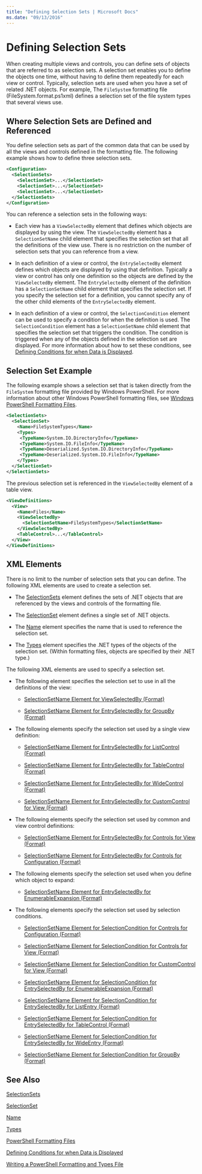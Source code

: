 ```yaml
---
title: "Defining Selection Sets | Microsoft Docs"
ms.date: "09/13/2016"
---
```

# Defining Selection Sets

When creating multiple views and controls, you can define sets of objects that are referred to as selection sets. A selection set enables you to define the objects one time, without having to define them repeatedly for each view or control. Typically, selection sets are used when you have a set of related .NET objects. For example, The `FileSystem` formatting file (FileSystem.format.ps1xml) defines a selection set of the file system types that several views use.

## Where Selection Sets are Defined and Referenced

You define selection sets as part of the common data that can be used by all the views and controls defined in the formatting file. The following example shows how to define three selection sets.

```xml
<Configuration>
  <SelectionSets>
    <SelectionSet>...</SelectionSet>
    <SelectionSet>...</SelectionSet>
    <SelectionSet>...</SelectionSet>
  </SelectionSets>
</Configuration>
```

You can reference a selection sets in the following ways:

- Each view has a `ViewSelectedBy` element that defines which objects are displayed by using the view. The `ViewSelectedBy` element has a `SelectionSetName` child element that specifies the selection set that all the definitions of the view use. There is no restriction on the number of selection sets that you can reference from a view.

- In each definition of a view or control, the `EntrySelectedBy` element defines which objects are displayed by using that definition. Typically a view or control has only one definition so the objects are defined by the `ViewSelectedBy` element. The `EntrySelectedBy` element of the definition has a `SelectionSetName` child element that specifies the selection set. If you specify the selection set for a definition, you cannot specify any of the other child elements of the `EntrySelectedBy` element.

- In each definition of a view or control, the `SelectionCondition` element can be used to specify a condition for when the definition is used. The `SelectionCondition` element has a `SelectionSetName` child element that specifies the selection set that triggers the condition. The condition is triggered when any of the objects defined in the selection set are displayed. For more information about how to set these conditions, see [Defining Conditions for when Data is Displayed](./defining-conditions-for-displaying-data.md).

## Selection Set Example

The following example shows a selection set that is taken directly from the `FileSystem` formatting file provided by Windows PowerShell. For more information about other Windows PowerShell formatting files, see [Windows PowerShell Formatting Files](./powershell-formatting-files.md).

```xml
<SelectionSets>
  <SelectionSet>
    <Name>FileSystemTypes</Name>
    <Types>
     <TypeName>System.IO.DirectoryInfo</TypeName>
     <TypeName>System.IO.FileInfo</TypeName>
     <TypeName>Deserialized.System.IO.DirectoryInfo</TypeName>
     <TypeName>Deserialized.System.IO.FileInfo</TypeName>
    </Types>
  </SelectionSet>
</SelectionSets>
```

The previous selection set is referenced in the `ViewSelectedBy` element of a table view.

```xml
<ViewDefinitions>
  <View>
    <Name>Files</Name>
    <ViewSelectedBy>
      <SelectionSetName>FileSystemTypes</SelectionSetName>
    </ViewSelectedBy>
    <TableControl>...</TableControl>
  </View>
</ViewDefinitions>

```

## XML Elements

 There is no limit to the number of selection sets that you can define. The following XML elements are used to create a selection set.

- The [SelectionSets](./selectionsets-element-format.md) element defines the sets of .NET objects that are referenced by the views and controls of the formatting file.

- The [SelectionSet](./selectionset-element-format.md) element defines a single set of .NET objects.

- The [Name](./name-element-for-selectionset-format.md) element specifies the name that is used to reference the selection set.

- The [Types](./types-element-for-selectionset-format.md) element specifies the .NET types of the objects of the selection set. (Within formatting files, objects are specified by their .NET type.)

 The following XML elements are used to specify a selection set.

- The following element specifies the selection set to use in all the definitions of the view:

  - [SelectionSetName Element for ViewSelectedBy (Format)](./selectionsetname-element-for-viewselectedby-format.md)

  - [SelectionSetName Element for EntrySelectedBy for GroupBy (Format)](./selectionsetname-element-for-entryselectedby-for-groupby-format.md)

- The following elements specify the selection set used by a single view definition:

  - [SelectionSetName Element for EntrySelectedBy for ListControl (Format)](./selectionsetname-element-for-entryselectedby-for-listcontrol-format.md)

  - [SelectionSetName Element for EntrySelectedBy for TableControl (Format)](./selectionsetname-element-for-entryselectedby-for-tablecontrol-format.md)

  - [SelectionSetName Element for EntrySelectedBy for WideControl (Format)](./selectionsetname-element-for-entryselectedby-for-widecontrol-format.md)

  - [SelectionSetName Element for EntrySelectedBy for CustomControl for View (Format)](./selectionsetname-element-for-entryselectedby-for-customcontrol-for-view-format.md)

- The following elements specify the selection set used by common and view control definitions:

  - [SelectionSetName Element for EntrySelectedBy for Controls for View (Format)](./selectionsetname-element-for-entryselectedby-for-controls-for-view-format.md)

  - [SelectionSetName Element for EntrySelectedBy for Controls for Configuration (Format)](./selectionsetname-element-for-entryselectedby-for-controls-for-configuration-format.md)

- The following elements specify the selection set used when you define which object to expand:

  - [SelectionSetName Element for EntrySelectedBy for EnumerableExpansion (Format)](./selectionsetname-element-for-entryselectedby-for-enumerableexpansion-format.md)

- The following elements specify the selection set used by selection conditions.

  - [SelectionSetName Element for SelectionCondition for Controls for Configuration (Format)](./selectionsetname-element-for-selectioncondition-for-controls-for-configuration-format.md)

  - [SelectionSetName Element for SelectionCondition for Controls for View (Format)](./selectionsetname-element-for-selectioncondition-for-controls-for-view-format.md)

  - [SelectionSetName Element for SelectionCondition for CustomControl for View (Format)](./selectionsetname-element-for-selectioncondition-for-customcontrol-for-view-format.md)

  - [SelectionSetName Element for SelectionCondition for EntrySelectedBy for EnumerableExpansion (Format)](./selectionsetname-element-for-selectioncondition-for-entryselectedby-for-enumerableexpansion-format.md)

  - [SelectionSetName Element for SelectionCondition for EntrySelectedBy for ListEntry (Format)](./selectionsetname-element-for-selectioncondition-for-entryselectedby-for-listentry-format.md)

  - [SelectionSetName Element for SelectionCondition for EntrySelectedBy for TableControl (Format)](./selectionsetname-element-for-selectioncondition-for-entryselectedby-for-tablecontrol-format.md)

  - [SelectionSetName Element for SelectionCondition for EntrySelectedBy for WideEntry (Format)](./selectionsetname-element-for-selectioncondition-for-entryselectedby-for-wideentry-format.md)

  - [SelectionSetName Element for SelectionCondition for GroupBy (Format)](./selectionsetname-element-for-selectioncondition-for-groupby-format.md)

## See Also

[SelectionSets](./selectionsets-element-format.md)

[SelectionSet](./selectionset-element-format.md)

[Name](./name-element-for-selectionset-format.md)

[Types](./types-element-for-selectionset-format.md)

[PowerShell Formatting Files](./powershell-formatting-files.md)

[Defining Conditions for when Data is Displayed](./defining-conditions-for-displaying-data.md)

[Writing a PowerShell Formatting and Types File](./writing-a-powershell-formatting-file.md)
